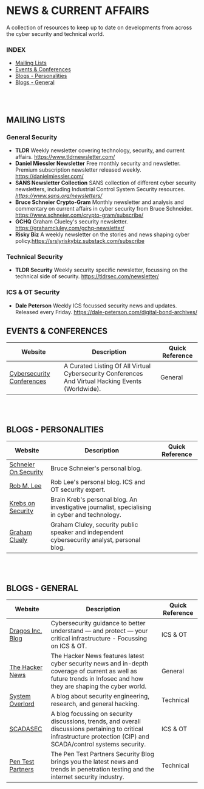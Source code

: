 # NEWS & CURRENT AFFAIRS
A collection of resources to keep up to date on developments from across the cyber security and technical world.
<br/>

### INDEX
- [Mailing Lists](#mailing)
- [Events & Conferences](#events)
- [Blogs - Personalities](#blog-p)
- [Blogs - General](#blog-g)
<br/>
<br/>

<a name="mailing"></a>
## MAILING LISTS
### General Security
* **TLDR** Weekly newsletter covering technology, security, and current affairs. https://www.tldrnewsletter.com/
* **Daniel Miessler Newsletter** Free monthly security and newsletter. Premium subscription newsletter released weekly. https://danielmiessler.com/
* **SANS Newsletter Collection** SANS collection of different cyber security newsletters, including Industrial Control System Security resources. _https://www.sans.org/newsletters/_
* **Bruce Schneier Crypto-Gram** Monthly newsletter and analysis and commentary on current affairs in cyber security from Bruce Schneider. https://www.schneier.com/crypto-gram/subscribe/
* **GCHQ** Graham Clueley's security newsletter. https://grahamcluley.com/gchq-newsletter/
* **Risky Biz** A weekly newsletter on the stories and news shaping cyber policy.https://srslyriskybiz.substack.com/subscribe

### Technical Security
* **TLDR Security** Weekly security specific newsletter, focussing on the technical side of security. https://tldrsec.com/newsletter/

### ICS & OT Security
* **Dale Peterson** Weekly ICS focussed security news and updates. Released every Friday. https://dale-peterson.com/digital-bond-archives/


<a name="events"></a>
## EVENTS & CONFERENCES




Website      | Description | Quick Reference
------------ | ------------- | ------------- |
[Cybersecurity Conferences](https://infosec-conferences.com/) | A Curated Listing Of All Virtual Cybersecurity Conferences And Virtual Hacking Events (Worldwide). | General
<br/>
<br/>

<a name="blog-p"></a>
## BLOGS - PERSONALITIES
Website      | Description | Quick Reference
------------ | ------------- | ------------- |
[Schneier On Security](https://www.schneier.com/) | Bruce Schneier's personal blog.
[Rob M. Lee](https://www.robertmlee.org/blog/) | Rob Lee's personal blog. ICS and OT security expert. 
[Krebs on Security](https://krebsonsecurity.com/) | Brain Kreb's personal blog. An investigative journalist, specialising in cyber and technology.
[Graham Cluely](https://grahamcluley.com/) | Graham Cluley, security public speaker and independent cybersecurity analyst, personal blog. 
<br/>
<br/>

<a name="blog-g"></a>
## BLOGS - GENERAL
Website      | Description | Quick Reference
------------ | ------------- | ------------- |
[Dragos Inc. Blog](https://dragos.com/blog/) | Cybersecurity guidance to better understand — and protect — your critical infrastructure - Focussing on ICS & OT.| ICS & OT
[The Hacker News](https://thehackernews.com/) | The Hacker News features latest cyber security news and in-depth coverage of current as well as future trends in Infosec and how they are shaping the cyber world. | General
[System Overlord](https://systemoverlord.com/)| A blog about security engineering, research, and general hacking.| Technical
[SCADASEC](https://scadamag.infracritical.com/)| A blog focussing on security discussions, trends, and overall discussions pertaining to critical infrastructure protection (CIP) and SCADA/control systems security. | ICS & OT
[Pen Test Partners](https://www.pentestpartners.com/security-blog/) | The Pen Test Partners Security Blog brings you the latest news and trends in penetration testing and the internet security industry.| Technical
